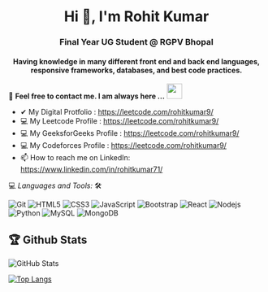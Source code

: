 
<h1 align="center">Hi 🙂, I'm Rohit Kumar</h1>
<h3 align="center">Final Year UG Student @ RGPV Bhopal</h3>

<h4 align="center"> Having knowledge in many different front end and back end languages, responsive frameworks, databases, and best code practices.</h4>



📝 **Feel free to contact me. I am always here ...** <img src="https://media.giphy.com/media/WUlplcMpOCEmTGBtBW/giphy.gif" width="30">
<br>
- ✔  My Digital Protfolio :  https://leetcode.com/rohitkumar9/
- 💻 My Leetcode Profile : https://leetcode.com/rohitkumar9/
- 💻 My GeeksforGeeks Profile : https://leetcode.com/rohitkumar9/
- 💻 My Codeforces Profile : https://leetcode.com/rohitkumar9/
- 📫 How to reach me on LinkedIn: https://www.linkedin.com/in/rohitkumar71/

💻 *Languages and Tools:* 🛠️<br>

![Git](https://img.shields.io/badge/-Git-000000?style=flat&logo=git&logoColor=F05032&labelColor=ffffff)
![HTML5](https://img.shields.io/badge/-HTML5-000000?style=flat&logo=html5&logoColor=ffffff&labelColor=E34F26)
![CSS3](https://img.shields.io/badge/-CSS3-000000?style=flat&logo=css3&logoColor=ffffff&labelColor=1572B6) 
![JavaScript](https://img.shields.io/badge/-JavaScript-000000?style=flat&logo=javascript)
![Bootstrap](https://img.shields.io/badge/-Bootstrap-000000?style=flat&logo=bootstrap&logoColor=ffffff&labelColor=563D7C)
![React](https://img.shields.io/badge/-React-000000?style=flat&logo=react)
![Nodejs](https://img.shields.io/badge/-Nodejs-000000?style=flat&logo=Node.js)
![Python](https://img.shields.io/badge/-Python-000000?style=flat&logo=python)
![MySQL](https://img.shields.io/badge/-MySQL-000000?style=flat&logo=mysql&labelColor=ffffff)
![MongoDB](https://img.shields.io/badge/-MongoDB-000000?style=flat&logo=mongodb&labelColor=ffffff)




## 🏆 Github Stats




![GitHub Stats](https://github-readme-stats.vercel.app/api?username=RohitKumar&show_icons=true&theme=radical)

[![Top Langs](https://github-readme-stats.vercel.app/api/top-langs/?username=RohitKumar&layout=compact&theme=radical)](https://github.com/anuraghazra/github-readme-stats)

<br>
